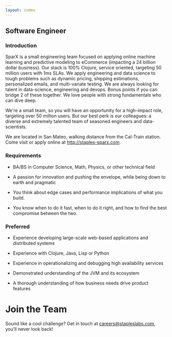 ```yaml
---
layout: index
---
```


## Software Engineer

### Introduction

SparX is a small engineering team focused on applying online machine
learning and predictive modeling to eCommerce (impacting a 24 billion
dollar business). Our stack is 100% Clojure, service oriented,
targeting 50 million users with 1ms SLAs. We apply engineering and
data science to tough problems such as dynamic pricing, shipping
estimations, personalized emails, and multi-variate testing. We are
always looking for talent in data-science, engineering and
devops. Bonus points if you can bridge 2 of these together. We love
people with strong fundamentals who can dive deep.

We're a small team, so you will have an opportunity for a high-impact
role, targeting over 50 million users. But our best perk is our
colleagues: a diverse and extremely talented team of seasoned
engineers and data-scientists.

We are located in San Mateo, walking distance from the Cal-Train
station. Come visit or apply online at http://staples-sparx.com.


### Requirements

* BA/BS in Computer Science, Math, Physics, or other technical field

* A passion for innovation and pushing the envelope, while being down
  to earth and pragmatic

* You think about edge cases and performance implications of what you
  build.

* You know when to do it fast, when to do it right, and how to find
  the best compromise between the two.

### Preferred

* Experience developing large-scale web-based applications and
  distributed systems

* Experience with Clojure, Java, Lisp or Python

* Experience in operationalizing and debugging high availability
  services

* Demonstrated understanding of the JVM and its ecosystem

* A thorough understanding of how business needs drive product
  features

# Join the Team

Sound like a cool challenge? Get in touch at
[careers@stapleslabs.com](mailto:careers@stapleslabs.com), you'll
never look back!
